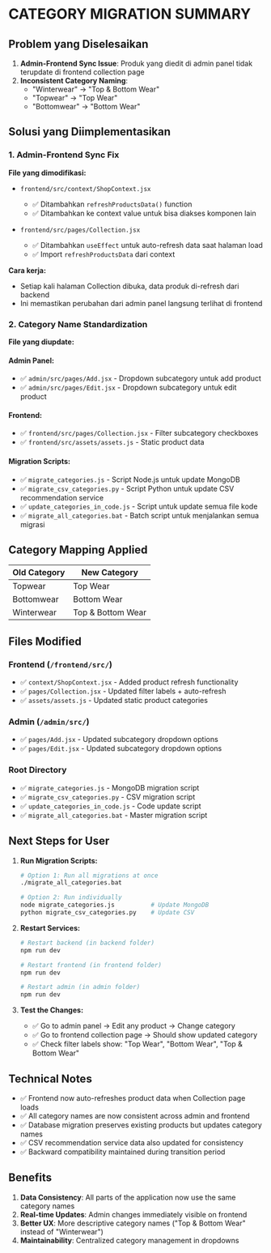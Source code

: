 # CATEGORY MIGRATION SUMMARY

## Problem yang Diselesaikan

1. **Admin-Frontend Sync Issue**: Produk yang diedit di admin panel tidak terupdate di frontend collection page
2. **Inconsistent Category Naming**: 
   - "Winterwear" → "Top & Bottom Wear"
   - "Topwear" → "Top Wear" 
   - "Bottomwear" → "Bottom Wear"

## Solusi yang Diimplementasikan

### 1. Admin-Frontend Sync Fix

**File yang dimodifikasi:**
- `frontend/src/context/ShopContext.jsx`
  - ✅ Ditambahkan `refreshProductsData()` function
  - ✅ Ditambahkan ke context value untuk bisa diakses komponen lain

- `frontend/src/pages/Collection.jsx`
  - ✅ Ditambahkan `useEffect` untuk auto-refresh data saat halaman load
  - ✅ Import `refreshProductsData` dari context

**Cara kerja:**
- Setiap kali halaman Collection dibuka, data produk di-refresh dari backend
- Ini memastikan perubahan dari admin panel langsung terlihat di frontend

### 2. Category Name Standardization

**File yang diupdate:**

#### Admin Panel:
- ✅ `admin/src/pages/Add.jsx` - Dropdown subcategory untuk add product
- ✅ `admin/src/pages/Edit.jsx` - Dropdown subcategory untuk edit product

#### Frontend:
- ✅ `frontend/src/pages/Collection.jsx` - Filter subcategory checkboxes
- ✅ `frontend/src/assets/assets.js` - Static product data

#### Migration Scripts:
- ✅ `migrate_categories.js` - Script Node.js untuk update MongoDB
- ✅ `migrate_csv_categories.py` - Script Python untuk update CSV recommendation service
- ✅ `update_categories_in_code.js` - Script untuk update semua file kode
- ✅ `migrate_all_categories.bat` - Batch script untuk menjalankan semua migrasi

## Category Mapping Applied

| Old Category | New Category |
|-------------|-------------|
| Topwear | Top Wear |
| Bottomwear | Bottom Wear |
| Winterwear | Top & Bottom Wear |

## Files Modified

### Frontend (`/frontend/src/`)
- ✅ `context/ShopContext.jsx` - Added product refresh functionality
- ✅ `pages/Collection.jsx` - Updated filter labels + auto-refresh
- ✅ `assets/assets.js` - Updated static product categories

### Admin (`/admin/src/`)
- ✅ `pages/Add.jsx` - Updated subcategory dropdown options
- ✅ `pages/Edit.jsx` - Updated subcategory dropdown options

### Root Directory
- ✅ `migrate_categories.js` - MongoDB migration script
- ✅ `migrate_csv_categories.py` - CSV migration script
- ✅ `update_categories_in_code.js` - Code update script
- ✅ `migrate_all_categories.bat` - Master migration script

## Next Steps for User

1. **Run Migration Scripts:**
   ```bash
   # Option 1: Run all migrations at once
   ./migrate_all_categories.bat
   
   # Option 2: Run individually
   node migrate_categories.js          # Update MongoDB
   python migrate_csv_categories.py    # Update CSV
   ```

2. **Restart Services:**
   ```bash
   # Restart backend (in backend folder)
   npm run dev
   
   # Restart frontend (in frontend folder) 
   npm run dev
   
   # Restart admin (in admin folder)
   npm run dev
   ```

3. **Test the Changes:**
   - ✅ Go to admin panel → Edit any product → Change category
   - ✅ Go to frontend collection page → Should show updated category
   - ✅ Check filter labels show: "Top Wear", "Bottom Wear", "Top & Bottom Wear"

## Technical Notes

- ✅ Frontend now auto-refreshes product data when Collection page loads
- ✅ All category names are now consistent across admin and frontend
- ✅ Database migration preserves existing products but updates category names
- ✅ CSV recommendation service data also updated for consistency
- ✅ Backward compatibility maintained during transition period

## Benefits

1. **Data Consistency**: All parts of the application now use the same category names
2. **Real-time Updates**: Admin changes immediately visible on frontend
3. **Better UX**: More descriptive category names ("Top & Bottom Wear" instead of "Winterwear")
4. **Maintainability**: Centralized category management in dropdowns

